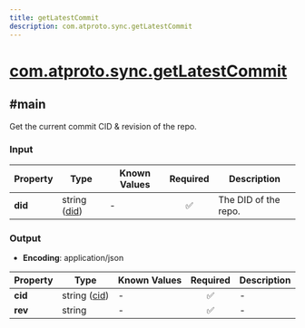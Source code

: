 ```yaml
---
title: getLatestCommit
description: com.atproto.sync.getLatestCommit
---
```


# [com.atproto.sync.getLatestCommit](https://github.com/myConsciousness/atproto.dart/blob/main/lexicons/com/atproto/sync/getLatestCommit.json)

## #main

Get the current commit CID & revision of the repo.

### Input

| Property | Type | Known Values | Required | Description |
| --- | --- | --- | :---: | --- |
| **did** | string ([did](https://atproto.com/specs/did)) | - | ✅ | The DID of the repo. |

### Output

- **Encoding**: application/json

| Property | Type | Known Values | Required | Description |
| --- | --- | --- | :---: | --- |
| **cid** | string ([cid](https://atproto.com/specs/repository#cid-formats)) | - | ✅ | - |
| **rev** | string | - | ✅ | - |
